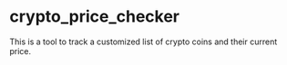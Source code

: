 # crypto_price_checker
This is a tool to track a customized list of crypto coins and their current price.
